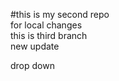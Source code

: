 #this is my second repo <br> for local changes
<br> this is third branch
<br> new update <br>

drop down